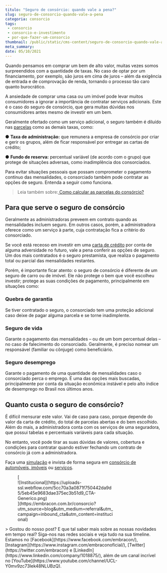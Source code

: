 ```yaml
---
titulo: "Seguro de consórcio: quando vale a pena?"
slug: seguro-de-consorcio-quando-vale-a-pena
categoria: consorcio
tags:
 - consorcio
 - consorcio-e-investimento
 - por-que-fazer-um-consorcio
thumbnail: /public/static/cms-content/seguro-de-consorcio-quando-vale-a-pena.png
meta_summary: 
date: 05/10/2021
---
```

Quando pensamos em comprar um bem de alto valor, muitas vezes somos surpreendidos com a quantidade de taxas. No caso de optar por um financiamento, por exemplo, são juros em cima de juros – além da exigência de entrada e de comprovação de renda, tornando o processo tão caro quanto burocrático.

A ansiedade de comprar uma casa ou um imóvel pode levar muitos consumidores a ignorar a importância de contratar serviços adicionais. Este é o caso do seguro de consórcio, que gera muitas dúvidas nos consumidores antes mesmo de investir em um bem.

Geralmente ofertado como um serviço adicional, o seguro também é diluído nas [parcelas](https://www.embracon.com.br/blog/parcela-de-consorcio-tem-juros) como as demais taxas, como:

● **Taxa de administração:** que remunera a empresa de consórcio por criar e gerir os grupos, além de ficar responsável por entregar as cartas de crédito;

● **Fundo de reserva:** percentual variável (de acordo com o grupo) que protege de situações adversas, como inadimplência dos consorciados.

Para evitar situações pessoais que possam comprometer o pagamento contínuo das mensalidades, o consorciado também pode contratar as opções de seguro. Entenda a seguir como funciona.

> Leia também sobre:[ Como calcular as parcelas do consórcio?](https://www.embracon.com.br/blog/como-calcular-as-parcelas-no-consorcio)

**Para que serve o seguro de consórcio**
----------------------------------------

Geralmente as administradoras preveem em contrato quando as mensalidades incluem seguro. Em outros casos, porém, a administradora oferece como um serviço à parte, cuja contratação fica a critério do consorciado.

Se você está receoso em investir em uma [carta de crédito](https://www.embracon.com.br/conhecaoconsorcio/o-que-e-carta-de-credito) por conta de alguma adversidade no futuro, vale a pena conferir as opções de seguro. Um dos mais contratados é o seguro prestamista, que realiza o pagamento total ou parcial das mensalidades restantes.

Porém, é importante ficar atento: o seguro de consórcio é diferente de um seguro de carro ou de imóvel. Ele não protege o bem que você escolheu investir; protege as suas condições de pagamento, principalmente em situações como:

### Quebra de garantia

Se tiver contratado o seguro, o consorciado tem uma proteção adicional caso deixe de pagar alguma parcela e se torne inadimplente.

### Seguro de vida

Garante o pagamento das mensalidades – ou de um bom percentual delas – no caso de falecimento do consorciado. Geralmente, é preciso nomear um responsável (familiar ou cônjuge) como beneficiário.

### Seguro desemprego

Garante o pagamento de uma quantidade de mensalidades caso o consorciado perca o emprego. É uma das opções mais buscadas, principalmente por conta da situação econômica instável e pelo alto índice de desemprego no Brasil nos últimos anos.

Quanto custa o seguro de consórcio?
-----------------------------------

É difícil mensurar este valor. Vai de caso para caso, porque depende do valor da carta de crédito, do total de parcelas abertas e do bem escolhido. Além do mais, a administradora conta com os serviços de uma seguradora, que possui tabelas e percentuais variáveis para cada situação.

No entanto, você pode tirar as suas dúvidas de valores, cobertura e condições para contratar quando estiver fechando um contrato de consórcio já com a administradora.

Faça uma [simulação](https://www.embracon.com.br/blog/simulacao-de-consorcio) e invista de forma segura em [consórcio de automóveis](https://www.embracon.com.br/consorcio-de-carros),[ imóveis](https://www.embracon.com.br/consorcio-de-imoveis) ou [serviços](https://www.embracon.com.br/consorcio-servicos).

<figure class="w-richtext-figure-type-image w-richtext-align-center" style="max-width:310px">[<div>![Institucional](https://uploads-ssl.webflow.com/5cc70a3a0871f750442da9d5/5eb45e9683dae375ec3b51d9_CTA-Generico.png)</div>](https://embracon.com.br/consorcio?utm_source=blog&utm_medium=referral&utm_campaign=inbound_cta&utm_content=institucional)</figure>> Gostou do nosso post? E que tal saber mais sobre as nossas novidades em tempo real? Siga-nos nas redes sociais e veja tudo na sua timeline. Estamos no [Facebook](https://www.facebook.com/embracon/), [Instagram](https://www.instagram.com/embraconoficial/), [Twitter](https://twitter.com/embracon) e [LinkedIn](https://www.linkedin.com/company/1018875/), além de um canal incrível no [YouTube](https://www.youtube.com/channel/UCL-Y0mv9zc73Iek48NLUBzQ).
